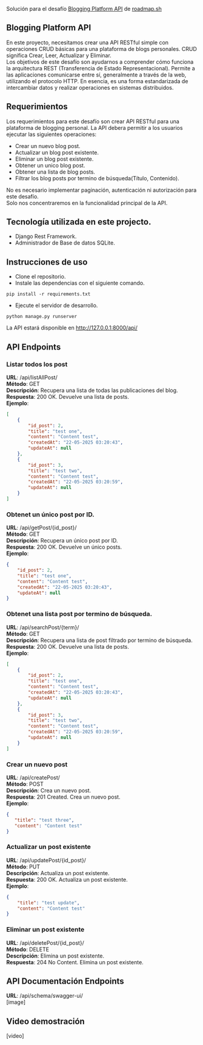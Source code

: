 Solución para el desafío [Blogging Platform API](https://roadmap.sh/projects/blogging-platform-api) de [roadmap.sh](https://roadmap.sh)  

## Blogging Platform API  
En este proyecto, necesitamos crear una API RESTful simple con operaciones CRUD básicas para una plataforma de blogs personales. CRUD significa Crear, Leer, Actualizar y Eliminar.  
Los objetivos de este desafío son ayudarnos a comprender cómo funciona la arquitectura REST (Transferencia de Estado Representacional). Permite a las aplicaciones comunicarse entre sí, generalmente a través de la web, utilizando el protocolo HTTP. En esencia, es una forma estandarizada de intercambiar datos y realizar operaciones en sistemas distribuidos.  

## Requerimientos
Los requerimientos para este desafío son crear API RESTful para una plataforma de blogging personal. La API debera permitir a los usuarios ejecutar las siguientes operaciones:  
* Crear un nuevo blog post.
* Actualizar un blog post existente.
* Eliminar un blog post existente.
* Obtener un unico blog post.
* Obtener una lista de blog posts.
* Filtrar los blog posts por termino de búsqueda(Título, Contenido).  

No es necesario implementar paginación, autenticación ni autorización para este desafío.  
Solo nos concentraremos en la funcionalidad principal de la API.  

## Tecnología utilizada en este projecto.
* Django Rest Framework.
* Administrador de Base de datos SQLite.  

## Instrucciones de uso
* Clone el repositorio.
* Instale las dependencias con el siguiente comando.
```
pip install -r requirements.txt
```
* Ejecute el servidor de desarrollo.
```
python manage.py runserver
```
La API estará disponible en http://127.0.0.1:8000/api/

## API Endpoints

### Listar todos los post
**URL**: /api/listAllPost/  
**Método**: GET  
**Descripción**: Recupera una lista de todas las publicaciones del blog.  
**Respuesta**: 200 OK. Devuelve una lista de posts.  
**Ejemplo**:

```JSON
[
    {
        "id_post": 2,
        "title": "test one",
        "content": "Content test",
        "createdAt": "22-05-2025 03:20:43",
        "updateAt": null
    },
    {
        "id_post": 3,
        "title": "test two",
        "content": "Content test",
        "createdAt": "22-05-2025 03:20:59",
        "updateAt": null
    }
]
```
### Obtenet un único post por ID.
**URL**: /api/getPost/{id_post}/  
**Método**: GET  
**Descripción**: Recupera un único post por ID.  
**Respuesta**: 200 OK. Devuelve un único posts.  
**Ejemplo**:
```JSON
{
    "id_post": 2,
    "title": "test one",
    "content": "Content test",
    "createdAt": "22-05-2025 03:20:43",
    "updateAt": null
}
```
### Obtenet una lista post por termino de búsqueda.
**URL**: /api/searchPost/{term}/  
**Método**: GET  
**Descripción**: Recupera una lista de post filtrado por termino de búsqueda.  
**Respuesta**: 200 OK. Devuelve una lista de posts.  
**Ejemplo**:
```JSON
[
    {
        "id_post": 2,
        "title": "test one",
        "content": "Content test",
        "createdAt": "22-05-2025 03:20:43",
        "updateAt": null
    },
    {
        "id_post": 3,
        "title": "test two",
        "content": "Content test",
        "createdAt": "22-05-2025 03:20:59",
        "updateAt": null
    }
]
```
### Crear un nuevo post
**URL**: /api/createPost/  
**Método**: POST  
**Descripción**: Crea un nuevo post.  
**Respuesta**: 201 Created. Crea un nuevo post.  
**Ejemplo**:
```JSON
{
   "title": "test three",
   "content": "Content test" 
}
```
### Actualizar un post existente
**URL**: /api/updatePost/{id_post}/  
**Método**: PUT  
**Descripción**: Actualiza un post existente.  
**Respuesta**: 200 OK. Actualiza un post existente.  
**Ejemplo**:
```JSON
{
    "title": "test update",
    "content": "Content test"
}
```
### Eliminar un post existente
**URL**: /api/deletePost/{id_post}/  
**Método**: DELETE  
**Descripción**: Elimina un post existente.  
**Respuesta**: 204 No Content. Elimina un post existente.

## API Documentación Endpoints
**URL**: /api/schema/swagger-ui/  
[image]

## Video demostración
[video]